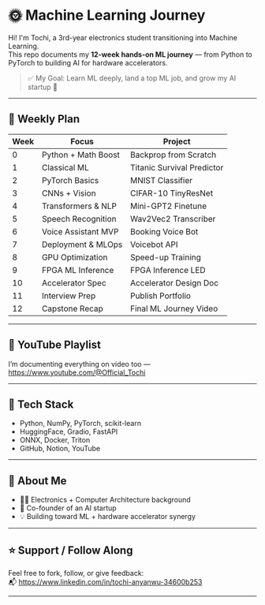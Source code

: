 # 🌞 Machine Learning Journey

Hi! I'm Tochi, a 3rd-year electronics student transitioning into Machine Learning.  
This repo documents my **12-week hands-on ML journey** — from Python to PyTorch to building AI for hardware accelerators.

> ✅ My Goal: Learn ML deeply, land a top ML job, and grow my AI startup 🚀

---

## 📆 Weekly Plan

| Week | Focus                      | Project                      |
|------|----------------------------|------------------------------|
| 0    | Python + Math Boost        | Backprop from Scratch        |
| 1    | Classical ML               | Titanic Survival Predictor   |
| 2    | PyTorch Basics             | MNIST Classifier             |
| 3    | CNNs + Vision              | CIFAR-10 TinyResNet          |
| 4    | Transformers & NLP         | Mini-GPT2 Finetune           |
| 5    | Speech Recognition         | Wav2Vec2 Transcriber         |
| 6    | Voice Assistant MVP        | Booking Voice Bot            |
| 7    | Deployment & MLOps         | Voicebot API                 |
| 8    | GPU Optimization           | Speed-up Training            |
| 9    | FPGA ML Inference          | FPGA Inference LED           |
| 10   | Accelerator Spec           | Accelerator Design Doc       |
| 11   | Interview Prep             | Publish Portfolio            |
| 12   | Capstone Recap             | Final ML Journey Video       |

---

## 🎥 YouTube Playlist  
I’m documenting everything on video too — https://www.youtube.com/@Official_Tochi

---

## 🔧 Tech Stack
- Python, NumPy, PyTorch, scikit-learn
- HuggingFace, Gradio, FastAPI
- ONNX, Docker, Triton
- GitHub, Notion, YouTube

---

## 📌 About Me
- 🧑‍🎓 Electronics + Computer Architecture background  
- 🚀 Co-founder of an AI startup  
- 💡 Building toward ML + hardware accelerator synergy

---

## ⭐ Support / Follow Along
Feel free to fork, follow, or give feedback:  
📬 https://www.linkedin.com/in/tochi-anyanwu-34600b253

---
